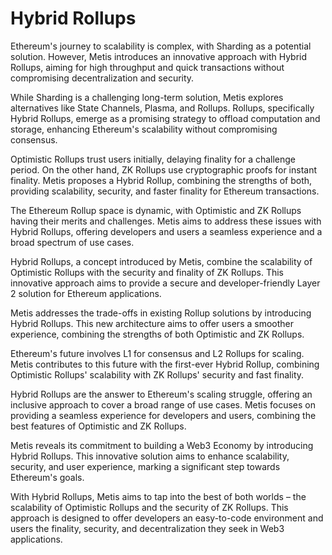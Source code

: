 # Hybrid Rollups

Ethereum's journey to scalability is complex, with Sharding as a potential solution. However, Metis introduces an innovative approach with Hybrid Rollups, aiming for high throughput and quick transactions without compromising decentralization and security.

While Sharding is a challenging long-term solution, Metis explores alternatives like State Channels, Plasma, and Rollups. Rollups, specifically Hybrid Rollups, emerge as a promising strategy to offload computation and storage, enhancing Ethereum's scalability without compromising consensus.

Optimistic Rollups trust users initially, delaying finality for a challenge period. On the other hand, ZK Rollups use cryptographic proofs for instant finality. Metis proposes a Hybrid Rollup, combining the strengths of both, providing scalability, security, and faster finality for Ethereum transactions.

The Ethereum Rollup space is dynamic, with Optimistic and ZK Rollups having their merits and challenges. Metis aims to address these issues with Hybrid Rollups, offering developers and users a seamless experience and a broad spectrum of use cases.

Hybrid Rollups, a concept introduced by Metis, combine the scalability of Optimistic Rollups with the security and finality of ZK Rollups. This innovative approach aims to provide a secure and developer-friendly Layer 2 solution for Ethereum applications.

Metis addresses the trade-offs in existing Rollup solutions by introducing Hybrid Rollups. This new architecture aims to offer users a smoother experience, combining the strengths of both Optimistic and ZK Rollups.

Ethereum's future involves L1 for consensus and L2 Rollups for scaling. Metis contributes to this future with the first-ever Hybrid Rollup, combining Optimistic Rollups' scalability with ZK Rollups' security and fast finality.

Hybrid Rollups are the answer to Ethereum's scaling struggle, offering an inclusive approach to cover a broad range of use cases. Metis focuses on providing a seamless experience for developers and users, combining the best features of Optimistic and ZK Rollups.

Metis reveals its commitment to building a Web3 Economy by introducing Hybrid Rollups. This innovative solution aims to enhance scalability, security, and user experience, marking a significant step towards Ethereum's goals.

With Hybrid Rollups, Metis aims to tap into the best of both worlds – the scalability of Optimistic Rollups and the security of ZK Rollups. This approach is designed to offer developers an easy-to-code environment and users the finality, security, and decentralization they seek in Web3 applications.